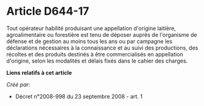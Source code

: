 # Article D644-17

Tout opérateur habilité produisant une appellation d'origine laitière, agroalimentaire ou forestière est tenu de déposer
auprès de l'organisme de défense et de gestion au moins tous les ans ou par campagne les déclarations nécessaires à la
connaissance et au suivi des productions, des récoltes et des produits destinés à être commercialisés en appellation
d'origine, selon les modalités et délais fixés dans le cahier des charges.

**Liens relatifs à cet article**

_Créé par_:

  - Décret n°2008-998 du 23 septembre 2008 - art. 1
